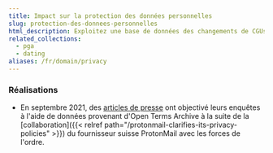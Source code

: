 ```yaml
---
title: Impact sur la protection des données personnelles
slug: protection-des-donnees-personnelles
html_description: Exploitez une base de données des changements de CGUs pour évaluer la protection des données personnelles des plateformes et leur conformité RGPD ou CCPA
related_collections:
  - pga
  - dating
aliases: /fr/domain/privacy
---
```


### Réalisations

- En septembre 2021, des [articles de presse](https://techcrunch.com/2021/09/06/protonmail-logged-ip-address-of-french-activist-after-order-by-swiss-authorities/) ont objectivé leurs enquêtes à l'aide de données provenant d'Open Terms Archive à la suite de la [collaboration]({{< relref path="/protonmail-clarifies-its-privacy-policies" >}}) du fournisseur suisse ProtonMail avec les forces de l'ordre.
